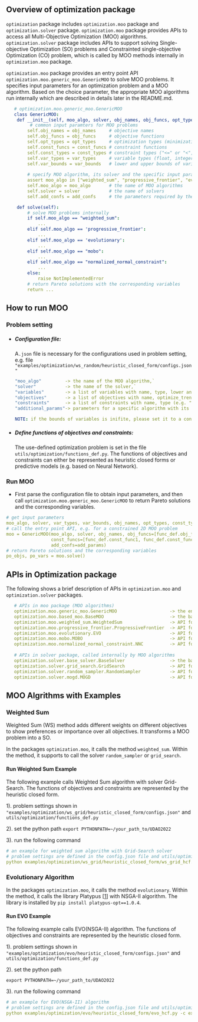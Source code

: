 ## Overview of optimization package
`optimization` package includes `optimization.moo` package and `optimization.solver` package. `optimization.moo` package provides APIs to access all Multi-Objective Optimization (MOO) algorithms.
`optimization.solver` package includes APIs to support solving Single-objective Optimization (SO) problems and Constrainted single-objective Optimization (CO) problem, which is called by MOO methods internally in `optimization.moo` package.

`optimization.moo` package provides an entry point API `optimization.moo.generic_moo.GenericMOO` to solve MOO problems. It specifies input parameters for an optimization problem and a MOO algorithm. Based on the choice parameter, the appropriate MOO algorithms run internally which are described in details later in the README.md.

```yaml
   # optimization.moo.generic_moo.GenericMOO
   class GenericMOO:
    def __init__(self, moo_algo, solver, obj_names, obj_funcs, opt_types, const_funcs, const_types, var_types, var_bounds, add_confs):
         # common input paramters for MOO problems
        self.obj_names = obj_names     # objective names
        self.obj_funcs = obj_funcs     # objective functions
        self.opt_types = opt_types     # optimization types (minimization/maximization)
        self.const_funcs = const_funcs # constraint functions
        self.const_types = const_types # constraint types ("<=" or "<", e.g. g1(x1, x2, ...) - c <= 0)
        self.var_types = var_types     # variable types (float, integer, binary)
        self.var_bounds = var_bounds   # lower and upper bounds of variables
      
        # specify MOO algorithm, its solver and the specific input parameters the choice of MOO algorithm and its solver
        assert moo_algo in ["weighted_sum", "progressive_frontier", "evolutionary", "mobo", "normalized_normal_constraint"]
        self.moo_algo = moo_algo       # the name of MOO algorithms
        self.solver = solver           # the name of solvers
        self.add_confs = add_confs     # the parameters required by the specified MOO algorithm and solver

    def solve(self):
        # solve MOO problems internally
        if self.moo_algo == "weighted_sum":
            ...
        elif self.moo_algo == 'progressive_frontier':
            ...
        elif self.moo_algo == 'evolutionary':
            ...
        elif self.moo_algo == "mobo":
            ...
        elif self.moo_algo == "normalized_normal_constraint":
            ...
        else:
            raise NotImplementedError
        # return Pareto solutions with the corresponding variables
        return ...
```

## How to run MOO
### **Problem setting**
- ##### **Configuration file**:
   
   A`.json` file is necessary for the configurations used in problem setting, e.g. file `"examples/optimization/ws_random/heuristic_closed_form/configs.json"`
   
   ```yaml
   "moo_algo"         -> the name of the MOO algorithm,` 
   "solver"           -> the name of the solver,` 
   "variables"        -> a list of variables with name, type, lower and upper bounds` 
   "objectives"       -> a list of objectives with name, optimize_trend (e.g. min/max) and type`
   "constraints"      -> a list of constraints with name, type (e.g. "<=", "<")
   "additional_params"-> parameters for a specific algorithm with its solver

   NOTE: if the bounds of variables is inifite, please set it to a concrete number rather than setting it as `inf`
- ##### **Define functions of objectives and constraints**:
   The use-defined optimization problem is set in the file `utils/optimization/functions_def.py`.
The functions of objectives and constraints can either be represented as heuristic closed forms or predictive models (e.g. based on Neural Network).


### **Run MOO**
- First parse the configuration file to obtain input parameters, and then call `optimization.moo.generic_moo.GenericMOO` to return Pareto solutions and the corresponding variables.

```yaml
# get input parameters
moo_algo, solver, var_types, var_bounds, obj_names, opt_types, const_types, add_params = ConfigsParser().parse_details()
# call the entry point API, e.g. for a constrained 2D MOO problem
moo = GenericMOO(moo_algo, solver, obj_names, obj_funcs=[func_def.obj_func1, func_def.obj_func2], opt_types=opt_types,
                 const_funcs=[func_def.const_func1, func_def.const_func2], const_types=const_types, var_types=var_types, var_bounds=var_bounds,
                 add_confs=add_params)
# return Pareto solutions and the corresponding variables
po_objs, po_vars = moo.solve()
```
## **APIs in Optimization package**
The following shows a brief description of APIs in `optimization.moo` and `optimization.solver` packages.

```yaml
   # APIs in moo package (MOO algorithms)
   optimization.moo.generic_moo.GenericMOO                    -> the entry point of all moo algorithms,`
   optimization.moo.based_moo.BaseMOO                         -> the base API includes abstract methods, and all APIs of MOO algorithms extend this API
   optimization.moo.weighted_sum.WeightedSum                  -> API for the Weighted Sum method`
   optimization.moo.progressive_frontier.ProgressiveFrontier  -> API for the Progressive Frontier method`
   optimization.moo.evolutionary.EVO                          -> API for the Evolutionary (NSGA-II) method
   optimization.moo.mobo.MOBO                                 -> API for the Multi-Objective Bayesian Optimization method
   optimization.moo.normalized_normal_constraint.NNC          -> API for the Normalized Normal Constraint method
   
   # APIs in solver package, called internally by MOO algorithms
   optimization.solver.base_solver.BaseSolver                 -> the base API includes abstract methods, and all solver APIs extend this API 
   optimization.solver.grid_search.GridSearch                 -> API for the Grid Search 
   optimization.solver.random_sampler.RandomSampler           -> API for the Random Sampler 
   optimization.solver.mogd.MOGD                              -> API for the Multi-Objective Gradient Descent
   ```
## **MOO Algrithms with Examples**
### **Weighted Sum**

Weighted Sum (WS) method adds different weights on different objectives to show preferences or importance over all objectives. It transforms a MOO problem into a SO. 

In the packages `optimization.moo`, it calls the method `weighted_sum`. 
Within the method, it supports to call the solver `random_sampler` or `grid_search`.

#### **Run Weighted Sum Example**
   The following example calls Weighted Sum algorithm with solver Grid-Search. The functions of objectives and constraints are represented by the heuristic closed form.
   
   1). problem settings shown in 
      `"examples/optimization/ws_grid/heuristic_closed_form/configs.json"` and `utils/optimization/functions_def.py`

   2). set the python path
   `export PYTHONPATH=~/your_path_to/UDAO2022`

   3). run the following command
   ```yaml
   # an example for weighted sum algorithm with Grid-Search solver
   # problem settings are defined in the config.json file and utils/optimization/functions_def.py
   python examples/optimization/ws_grid/heuristic_closed_form/ws_grid_hcf.py -c examples/optimization/ws_grid/heuristic_closed_form/configs.json
```

### **Evolutionary Algorithm**

In the packages `optimization.moo`, it calls the method `evolutionary`. 
Within the method, it calls the library Platypus [[1]] with NSGA-II algorithm. The library is installed by `pip install platypus-opt==1.0.4`.
#### **Run EVO Example**

  The following example calls EVO(NSGA-II) algorithm. The functions of objectives and constraints are represented by the heuristic closed form.
   
   1). problem settings shown in 
      `"examples/optimization/evo/heuristic_closed_form/configs.json"` and `utils/optimization/functions_def.py`

   2). set the python path

   `export PYTHONPATH=~/your_path_to/UDAO2022`

   3). run the following command
   ```yaml
   # an example for EVO(NSGA-II) algorithm
   # problem settings are defined in the config.json file and utils/optimization/functions_def.py
   python examples/optimization/evo/heuristic_closed_form/evo_hcf.py -c examples/optimization/evo/heuristic_closed_form/configs.json
   ```
[1]: https://github.com/Project-Platypus/Platypus/tree/docs